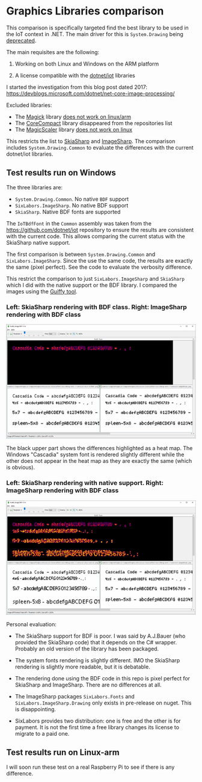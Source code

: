 # Graphics Libraries comparison
This comparison is specifically targeted find the best library to be used in the IoT context in .NET. The main driver for this is `System.Drawing` being [deprecated](https://docs.microsoft.com/en-us/dotnet/api/system.drawing?view=dotnet-plat-ext-5.0#remarks).

The main requisites are the following:

1. Working on both Linux and Windows on the ARM platform

2. A license compatible with the [dotnet/iot](https://github.com/dotnet/iot/) libraries

I started the investigation from this blog post dated 2017: https://devblogs.microsoft.com/dotnet/net-core-image-processing/

Excluded libraries:

- The [Magick](https://github.com/dlemstra/Magick.NET) library [does not work on linux/arm](https://github.com/dlemstra/Magick.NET/issues/839) 
- The [CoreCompact](https://github.com/orgs/CoreCompat) library disappeared from the repositories list
- The [MagicScaler](https://github.com/saucecontrol/PhotoSauce) library [does not work on linux](https://github.com/saucecontrol/PhotoSauce/blob/master/readme.md)

This restricts the list to [SkiaSharp](https://github.com/mono/SkiaSharp) and [ImageSharp](https://github.com/SixLabors/ImageSharp). The comparison includes `System.Drawing.Common` to evaluate the differences with the current dotnet/iot libraries.

## Test results run on Windows

The three libraries are:

* `System.Drawing.Common`. No native `BDF` support
* `SixLabors.ImageSharp`. No native BDF support
* `SkiaSharp`. Native BDF fonts are supported

The `IoTBdfFont` in the `Common` assembly was taken from the https://github.com/dotnet/iot repository to ensure the results are consistent with the current code. This allows comparing the current status with the SkiaSharp native support.

The first comparison is between `System.Drawing.Common` and `SixLabors.ImageSharp`. Since the use the same code, the results are exactly the same (pixel perfect). See the code to evaluate the verbosity difference.

This restrict the comparison to just `SixLabors.ImageSharp` and `SkiaSharp` which I did with the native support or the BDF library. I compared the images using the [Guiffy tool](https://www.guiffy.com/).

### Left: SkiaSharp rendering with BDF class. Right: ImageSharp rendering with BDF class

![Comparison](images/README/SkiaSharp-ImageSharp-CustomCode.png)

The black upper part shows the differences highlighted as a heat map. The Windows "Cascadia" system font is rendered slightly different while the other does not appear in the heat map as they are exactly the same (which is obvious).

### Left: SkiaSharp rendering with native support. Right: ImageSharp rendering with BDF class

![Comparison](images/README/SkiaSharpNative-ImageSharp-CustomCode.png)

Personal evaluation:

* The SkiaSharp support for BDF is poor. I was said by A.J.Bauer (who provided the SkiaSharp code) that it depends on the C# wrapper. Probably an old version of the library has been packaged.
* The system fonts rendering is slightly different. IMO the SkiaSharp rendering is slightly more readable, but it is debatable.

* The rendering done using the BDF code in this repo is pixel perfect for SkiaSharp and ImageSharp. There are no differences at all.

* The ImageSharp packages `SixLabors.Fonts` and `SixLabors.ImageSharp.Drawing` only exists in pre-release on nuget. This is disappointing.

* SixLabors provides two distribution: one is free and the other is for payment. It is not the first time a free library changes its license to migrate to a paid one.

## Test results run on Linux-arm

I will soon run these test on a real Raspberry Pi to see if there is any difference.



